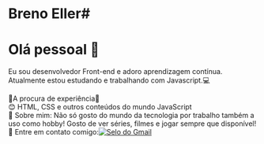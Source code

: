 # Breno Eller#

# Olá pessoal 👋

Eu sou desenvolvedor Front-end e adoro aprendizagem contínua. <br/>
Atualmente estou estudando e trabalhando com Javascript.💻

 🚀A procura de experiência🚀
 <br/> 😊 HTML, CSS e outros conteúdos do mundo JavaScript
 <br/> 💬 Sobre mim: Não só gosto do mundo da tecnologia por trabalho também a uso como hobby! Gosto de ver séries, filmes e jogar sempre que disponível!
 <br/> 📧 Entre em contato comigo:[![Selo do Gmail](https://img.shields.io/badge/-Brenoeller@hotmail.com-red?style=flat-square&link=mailto:brenoeller@hotmail.com)](mailto:brenoeller@hotmail.com)


